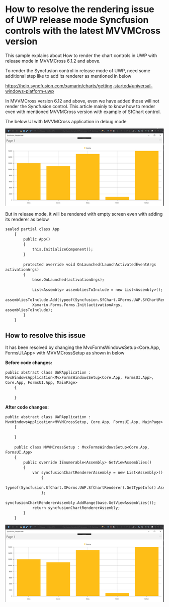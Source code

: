 # How to resolve the rendering issue of UWP release mode Syncfusion controls with the latest MVVMCross version

This sample explains about How to render the chart controls in UWP with release mode in MVVMCross 6.1.2 and above.

To render the Syncfusion control in release mode of UWP, need some additional step like to add its renderer as mentioned in below

https://help.syncfusion.com/xamarin/charts/getting-started#universal-windows-platform-uwp

In MVVMCross version 6.12 and above, even we have added those will not render the Syncfusion control. This article mainly to know how to render even with mentioned MVVMCross version with example of SfChart control. 

The below UI with MVVMCross application in debug mode

 ![](release.png)

But in release mode, it will be rendered with empty screen even with adding its renderer as below
```
sealed partial class App
    {
        public App()
        {
            this.InitializeComponent();
        }

        protected override void OnLaunched(LaunchActivatedEventArgs activationArgs)
        {
            base.OnLaunched(activationArgs);

            List<Assembly> assembliesToInclude = new List<Assembly>();
            assembliesToInclude.Add(typeof(Syncfusion.SfChart.XForms.UWP.SfChartRenderer).GetTypeInfo().Assembly);
            Xamarin.Forms.Forms.Init(activationArgs, assembliesToInclude);
        }
    }
```
## How to resolve this issue
It has been resolved by changing the MvxFormsWindowsSetup<Core.App, FormsUI.App> with MVVMCrossSetup as shown in below

**Before code changes:**

```
public abstract class UWPApplication : MvxWindowsApplication<MvxFormsWindowsSetup<Core.App, FormsUI.App>, Core.App, FormsUI.App, MainPage>
    {

    }
```

**After code changes:**

```
public abstract class UWPApplication : MvxWindowsApplication<MVVMCrossSetup, Core.App, FormsUI.App, MainPage>
    {

    }

    public class MVVMCrossSetup : MvxFormsWindowsSetup<Core.App, FormsUI.App>
    {
        public override IEnumerable<Assembly> GetViewAssemblies()
        {
            var syncfusionChartRendererAssembly = new List<Assembly>()
                {
                    typeof(Syncfusion.SfChart.XForms.UWP.SfChartRenderer).GetTypeInfo().Assembly
                };
            syncfusionChartRendererAssembly.AddRange(base.GetViewAssemblies());
            return syncfusionChartRendererAssembly;
        }
    }
```

![](release.png)
 

